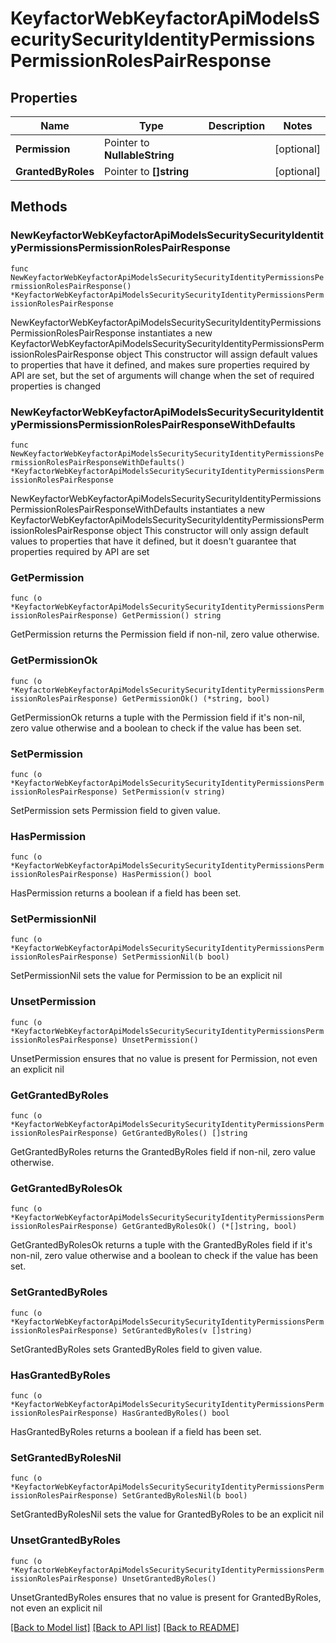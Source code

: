 # KeyfactorWebKeyfactorApiModelsSecuritySecurityIdentityPermissionsPermissionRolesPairResponse

## Properties

Name | Type | Description | Notes
------------ | ------------- | ------------- | -------------
**Permission** | Pointer to **NullableString** |  | [optional] 
**GrantedByRoles** | Pointer to **[]string** |  | [optional] 

## Methods

### NewKeyfactorWebKeyfactorApiModelsSecuritySecurityIdentityPermissionsPermissionRolesPairResponse

`func NewKeyfactorWebKeyfactorApiModelsSecuritySecurityIdentityPermissionsPermissionRolesPairResponse() *KeyfactorWebKeyfactorApiModelsSecuritySecurityIdentityPermissionsPermissionRolesPairResponse`

NewKeyfactorWebKeyfactorApiModelsSecuritySecurityIdentityPermissionsPermissionRolesPairResponse instantiates a new KeyfactorWebKeyfactorApiModelsSecuritySecurityIdentityPermissionsPermissionRolesPairResponse object
This constructor will assign default values to properties that have it defined,
and makes sure properties required by API are set, but the set of arguments
will change when the set of required properties is changed

### NewKeyfactorWebKeyfactorApiModelsSecuritySecurityIdentityPermissionsPermissionRolesPairResponseWithDefaults

`func NewKeyfactorWebKeyfactorApiModelsSecuritySecurityIdentityPermissionsPermissionRolesPairResponseWithDefaults() *KeyfactorWebKeyfactorApiModelsSecuritySecurityIdentityPermissionsPermissionRolesPairResponse`

NewKeyfactorWebKeyfactorApiModelsSecuritySecurityIdentityPermissionsPermissionRolesPairResponseWithDefaults instantiates a new KeyfactorWebKeyfactorApiModelsSecuritySecurityIdentityPermissionsPermissionRolesPairResponse object
This constructor will only assign default values to properties that have it defined,
but it doesn't guarantee that properties required by API are set

### GetPermission

`func (o *KeyfactorWebKeyfactorApiModelsSecuritySecurityIdentityPermissionsPermissionRolesPairResponse) GetPermission() string`

GetPermission returns the Permission field if non-nil, zero value otherwise.

### GetPermissionOk

`func (o *KeyfactorWebKeyfactorApiModelsSecuritySecurityIdentityPermissionsPermissionRolesPairResponse) GetPermissionOk() (*string, bool)`

GetPermissionOk returns a tuple with the Permission field if it's non-nil, zero value otherwise
and a boolean to check if the value has been set.

### SetPermission

`func (o *KeyfactorWebKeyfactorApiModelsSecuritySecurityIdentityPermissionsPermissionRolesPairResponse) SetPermission(v string)`

SetPermission sets Permission field to given value.

### HasPermission

`func (o *KeyfactorWebKeyfactorApiModelsSecuritySecurityIdentityPermissionsPermissionRolesPairResponse) HasPermission() bool`

HasPermission returns a boolean if a field has been set.

### SetPermissionNil

`func (o *KeyfactorWebKeyfactorApiModelsSecuritySecurityIdentityPermissionsPermissionRolesPairResponse) SetPermissionNil(b bool)`

 SetPermissionNil sets the value for Permission to be an explicit nil

### UnsetPermission
`func (o *KeyfactorWebKeyfactorApiModelsSecuritySecurityIdentityPermissionsPermissionRolesPairResponse) UnsetPermission()`

UnsetPermission ensures that no value is present for Permission, not even an explicit nil
### GetGrantedByRoles

`func (o *KeyfactorWebKeyfactorApiModelsSecuritySecurityIdentityPermissionsPermissionRolesPairResponse) GetGrantedByRoles() []string`

GetGrantedByRoles returns the GrantedByRoles field if non-nil, zero value otherwise.

### GetGrantedByRolesOk

`func (o *KeyfactorWebKeyfactorApiModelsSecuritySecurityIdentityPermissionsPermissionRolesPairResponse) GetGrantedByRolesOk() (*[]string, bool)`

GetGrantedByRolesOk returns a tuple with the GrantedByRoles field if it's non-nil, zero value otherwise
and a boolean to check if the value has been set.

### SetGrantedByRoles

`func (o *KeyfactorWebKeyfactorApiModelsSecuritySecurityIdentityPermissionsPermissionRolesPairResponse) SetGrantedByRoles(v []string)`

SetGrantedByRoles sets GrantedByRoles field to given value.

### HasGrantedByRoles

`func (o *KeyfactorWebKeyfactorApiModelsSecuritySecurityIdentityPermissionsPermissionRolesPairResponse) HasGrantedByRoles() bool`

HasGrantedByRoles returns a boolean if a field has been set.

### SetGrantedByRolesNil

`func (o *KeyfactorWebKeyfactorApiModelsSecuritySecurityIdentityPermissionsPermissionRolesPairResponse) SetGrantedByRolesNil(b bool)`

 SetGrantedByRolesNil sets the value for GrantedByRoles to be an explicit nil

### UnsetGrantedByRoles
`func (o *KeyfactorWebKeyfactorApiModelsSecuritySecurityIdentityPermissionsPermissionRolesPairResponse) UnsetGrantedByRoles()`

UnsetGrantedByRoles ensures that no value is present for GrantedByRoles, not even an explicit nil

[[Back to Model list]](../README.md#documentation-for-models) [[Back to API list]](../README.md#documentation-for-api-endpoints) [[Back to README]](../README.md)



